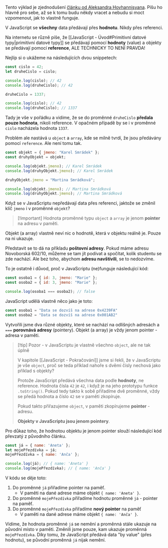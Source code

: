 Tento výklad je zjednodušení [článku od Aleksandra Hovhannisyana](https://www.aleksandrhovhannisyan.com/blog/javascript-pass-by-reference/). Píšu ho hlavně pro sebe, až se k tomu budu někdy vracet a nebudu si moct vzpomenout, jak to vlastně funguje.

V JavaScript se **všechny** data předávají přes **hodnotu**. Nikdy přes referenci. 

Na internetu se různě píše, že [[JavaScript - Úvod#Primitivní datové typy|primitivní datové typy]] se předávají pomocí **hodnoty** (value) a objekty se předávají pomocí **reference**, ALE TECHNICKY TO NENÍ PRAVDA!

Nejlíp si o ukážeme na následujících dvou snippetech:
```javascript
const cislo = 42;
let druheCislo = cislo;

console.log(cislo); // 42
console.log(druheCislo); // 42

druheCislo = 1337;

console.log(cislo); // 42
console.log(druheCislo); // 1337
```

Tady je vše v pořádku a vidíme, že se do proměnné `druheCislo` **předala pouze hodnota**, nikoli reference. V opačném případě by se i v proměnné `cislo` nacházela hodnota `1337`.

Problém ale nastává u `object` a `array`, kde se milně tvrdí, že jsou předávány pomocí `reference`. Ale není tomu tak.

```javascript
const objekt = { jmeno: "Karel Smrádek" };
const druhyObjekt = objekt;

console.log(objekt.jmeno); // Karel Smrádek
console.log(druhyObjekt.jmeno); // Karel Smrádek

druhyObjekt.jmeno = "Martina Smrádková";

console.log(objekt.jmeno); // Martina Smrádková
console.log(druhyObjekt.jmeno); // Martina Smrádková
```

Když se v JavaScriptu nepředávají data přes referenci, jaktože se změnil klíč `jmeno` i v proměnné `objekt`?

>[!important] Hodnota proměnné typu `object` a `array` je jenom **pointer** na adresu v paměti.

Objekt (a array) vlastně neví nic o hodnotě, která v objektu reálně je. Pouze na ni ukazuje.

Představit se to dá na příkladu **poštovní adresy**. Pokud máme adresu Novoborská 602/10, můžeme se tam jít podívat a spočítat, kolik studentu se zde nachází. Ale bez toho, abychom **adresu navštívili**, se to nedozvíme.

To je ostatně i důvod, proč v JavaScriptu (ne)funguje následující kód:

```javascript
const osoba1 = { id: 3, jmeno: "Marie" };
const osoba2 = { id: 3, jmeno: "Marie" };

console.log(osoba1 === osoba2); // false
```

JavaScript udělá vlastně něco jako je toto:
```javascript
const osoba1 = "Data se dozvíš na adrese 0x4239FA"
const osoba2 = "Data se dozvíš na adrese 0x001AB2"
```

Vytvořili jsme dva různé objekty, které se nachází na odlišných adresách a `===` **porovnává adresy** (pointery). Objekt (a array) je vždy jenom pointer - adresa v paměti.

>[!tip] Pozor - v JavaScriptu je vlastně všechno `object`, ale ne tak úplně
> 
> V kapitole [[JavaScript - Pokračování]] jsme si řekli, že v JavaScriptu je vše `object`, proč se teda příklad nahoře s dvěmi čísly nechová jako příklad s objekty?
> 
> Protože JavaScript předává všechna data podle **hodnoty**, ne reference. Hodnota čísla `42` je `42`, i když je na jeho prototypu funkce `.toString()`. Pokud tedy takto k sobě přiřadíme dvě proměnné, vždy se předá hodnota a číslo `42` se v paměti zkopíruje.
> 
> Pokud takto přiřazujeme `object`, v paměti zkopírujeme **pointer** - adresu.
> 
> **Objekty v JavaScriptu jsou jenom pointery**.

Pro důkaz toho, že hodnotou objektu je jenom pointer slouží následující kód převzatý z původního článku.

```js
const já = { name: 'Aneta' };
let mojePřezdívka = já;
mojePřezdívka = { name: 'Anča' };

console.log(já); // { name: 'Aneta' }
console.log(mojePřezdívka); // { name: 'Anča' }
```

V kódu se děje toto:
1. Do proměnné `já` přiřadíme pointer na paměť. 
	- V paměti na dané adrese máme objekt `{ name: 'Aneta' }`.
2. Do proměnné `mojePřezdívka` přiřadíme hodnotu proměnné `já` - pointer na paměť.
3. Do proměnné `mojePřezdívka` přiřadíme **nový pointer** na paměť
	- V paměti na dané adrese máme objekt `{ name: 'Anča' }`.

Vidíme, že hodnota proměnné `já` se nemění a proměnná stále ukazuje na původní místo v paměti. Změnili jsme pouze, kam ukazuje proměnná `mojePřezdívka`. Díky tomu, že JavaScript předává data "by value" (přes hodnotu), se původní proměnná `já` nijak nemění.